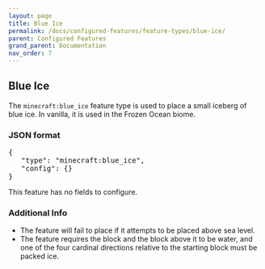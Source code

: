 ```yaml
---
layout: page
title: Blue Ice
permalink: /docs/configured-features/feature-types/blue-ice/
parent: Configured Features
grand_parent: Documentation
nav_order: 7
---
```


## Blue Ice

The `minecraft:blue_ice` feature type is used to place a small iceberg of blue ice. In vanilla, it is used in the Frozen Ocean biome.

### JSON format

<pre>
{
   "type": "minecraft:blue_ice",
   "config": {}
}
</pre>

This feature has no fields to configure.

### Additional Info

* The feature will fail to place if it attempts to be placed above sea level.
* The feature requires the block and the block above it to be water, and one of the four cardinal directions relative to the starting block must be packed ice.